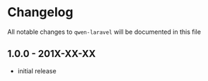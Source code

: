 # Changelog

All notable changes to `qwen-laravel` will be documented in this file

## 1.0.0 - 201X-XX-XX

- initial release
